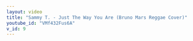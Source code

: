 ```yaml
---
layout: video
title: "Sammy T. - Just The Way You Are (Bruno Mars Reggae Cover)"
youtube_id: "VMf432Fus6A"
v_id: 9
---
```

